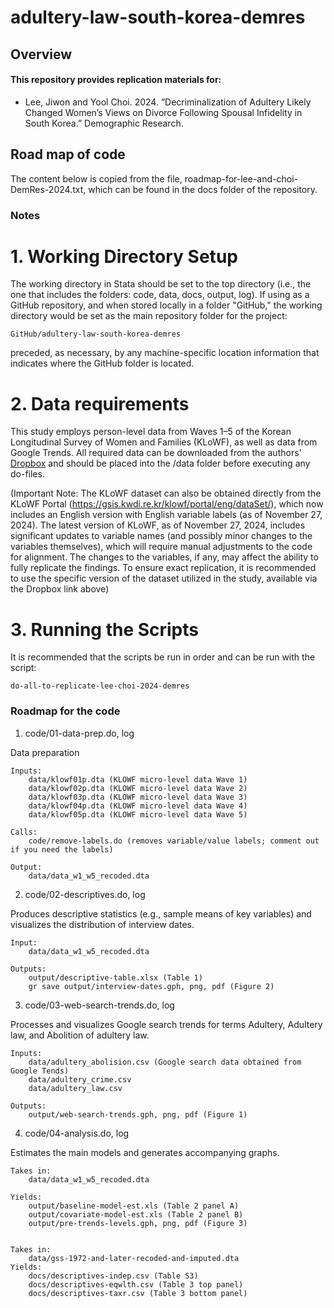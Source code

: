 # adultery-law-south-korea-demres

## Overview

#### This repository provides replication materials for:

* Lee, Jiwon and Yool Choi. 2024. ”Decriminalization of Adultery Likely Changed Women’s Views on Divorce Following Spousal Infidelity in South Korea.” Demographic Research.

## Road map of code 

The content below is copied from the file, roadmap-for-lee-and-choi-DemRes-2024.txt, which can be found in the docs folder of the repository.

### Notes

# 1.  Working Directory Setup
The working directory in Stata should be set to the top directory (i.e., the one that includes the folders: code, data, docs, output, log).  If using as a GitHub repository, and when stored locally in a folder "GitHub," the working directory would be set as the main repository folder for the project:

    GitHub/adultery-law-south-korea-demres

preceded, as necessary, by any machine-specific location information that indicates where the GitHub folder is located.


# 2. Data requirements  
This study employs person-level data from Waves 1–5 of the Korean Longitudinal Survey of Women and Families (KLoWF), as well as data from Google Trends. All required data can be downloaded from the authors' [Dropbox](https://www.dropbox.com/scl/fo/ys78iii2eo952ab7bx9dq/h?dl=0&rlkey=cs33pcs5btwses89loy8rp9rm) and should be placed into the /data folder before executing any do-files. 

(Important Note: The KLoWF dataset can also be obtained directly from the KLoWF Portal (https://gsis.kwdi.re.kr/klowf/portal/eng/dataSet/), which now includes an English version with English variable labels (as of November 27, 2024). The latest version of KLoWF, as of November 27, 2024, includes significant updates to variable names (and possibly minor changes to the variables themselves), which will require manual adjustments to the code for alignment. The changes to the variables, if any, may affect the ability to fully replicate the findings. To ensure exact replication, it is recommended to use the specific version of the dataset utilized in the study, available via the Dropbox link above)

# 3. Running the Scripts
It is recommended that the scripts be run in order and can be run with the script:

	do-all-to-replicate-lee-choi-2024-demres



### Roadmap for the code

1.	code/01-data-prep.do, log

Data preparation

	Inputs:
		data/klowf01p.dta (KLOWF micro-level data Wave 1)
		data/klowf02p.dta (KLOWF micro-level data Wave 2)
		data/klowf03p.dta (KLOWF micro-level data Wave 3)
		data/klowf04p.dta (KLOWF micro-level data Wave 4)
		data/klowf05p.dta (KLOWF micro-level data Wave 5)

	Calls:
		code/remove-labels.do (removes variable/value labels; comment out if you need the labels)

	Output: 
		data/data_w1_w5_recoded.dta


2.	code/02-descriptives.do, log

Produces descriptive statistics (e.g., sample means of key variables) and visualizes the distribution of interview dates.


	Input:
		data/data_w1_w5_recoded.dta

	Outputs:
		output/descriptive-table.xlsx (Table 1)
		gr save output/interview-dates.gph, png, pdf (Figure 2)


3.	code/03-web-search-trends.do, log

Processes and visualizes Google search trends for terms Adultery, Adultery law, and Abolition of adultery law.

	Inputs:
		data/adultery_abolision.csv (Google search data obtained from Google Tends)
		data/adultery_crime.csv
		data/adultery_law.csv

	Outputs: 
		output/web-search-trends.gph, png, pdf (Figure 1) 


4.	code/04-analysis.do, log

Estimates the main models and generates accompanying graphs.

	Takes in:
		data/data_w1_w5_recoded.dta

	Yields: 
		output/baseline-model-est.xls (Table 2 panel A)
		output/covariate-model-est.xls (Table 2 panel B)
		output/pre-trends-levels.gph, png, pdf (Figure 3)


	Takes in:
		data/gss-1972-and-later-recoded-and-imputed.dta
	Yields:
		docs/descriptives-indep.csv (Table S3)
		docs/descriptives-eqwlth.csv (Table 3 top panel)
		docs/descriptives-taxr.csv (Table 3 bottom panel)
